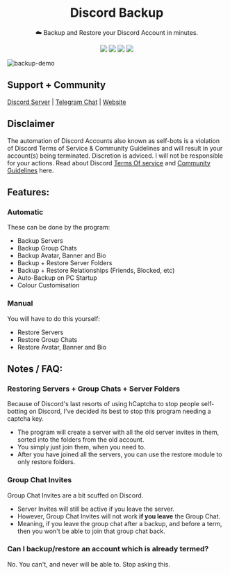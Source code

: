 <div align="center">
    <h1>Discord Backup</h1>
    <p>☁️ Backup and Restore your Discord Account in minutes.</p>
    <img src="https://img.shields.io/github/license/ItsChasa/Discord-Backup?style=flat&logo=appveyor">
    <img src="https://img.shields.io/github/downloads/ItsChasa/Discord-Backup/total?style=flat&logo=appveyor">
    <img src="https://img.shields.io/github/stars/ItsChasa/Discord-Backup?style=flat&logo=appveyor">
    <img src="https://img.shields.io/github/forks/ItsChasa/Discord-Backup?style=flat&logo=appveyor">
</div>

![backup-demo](https://github.com/ItsChasa/Discord-Backup/blob/main/img/backup-demo.gif)

## Support + Community
[Discord Server](https://chasa.wtf/discord) | [Telegram Chat](https://chasa.wtf/telegram) | [Website](https://chasa.wtf/)


## Disclaimer 
The automation of Discord Accounts also known as self-bots is a violation of Discord Terms of Service & Community Guidelines and will result in your account(s) being terminated. Discretion is adviced. I will not be responsible for your actions. Read about Discord [Terms Of service](https://discord.com/terms) and [Community Guidelines](https://discord.com/guidelines) here.


## **Features**:
### Automatic
These can be done by the program:
- Backup Servers
- Backup Group Chats
- Backup Avatar, Banner and Bio
- Backup + Restore Server Folders
- Backup + Restore Relationships (Friends, Blocked, etc)
- Auto-Backup on PC Startup
- Colour Customisation
### Manual
You will have to do this yourself:
- Restore Servers
- Restore Group Chats
- Restore Avatar, Banner and Bio


## Notes / FAQ:
### Restoring Servers + Group Chats + Server Folders
Because of Discord's last resorts of using hCaptcha to stop people self-botting on Discord, I've decided its best to stop this program needing a captcha key.
- The program will create a server with all the old server invites in them, sorted into the folders from the old account.
- You simply just join them, when you need to.
- After you have joined all the servers, you can use the restore module to only restore folders.

### Group Chat Invites
Group Chat Invites are a bit scuffed on Discord.
- Server Invites will still be active if you leave the server.
- However, Group Chat Invites will not work **if you leave** the Group Chat.
- Meaning, if you leave the group chat after a backup, and before a term, then you won't be able to join that group chat back.


### Can I backup/restore an account which is already termed?
No. You can't, and never will be able to. Stop asking this.
